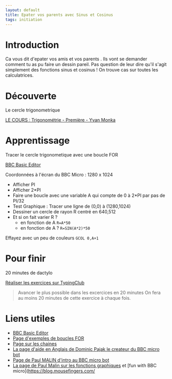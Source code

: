 ```yaml
---
layout: default
title: Epater vos parents avec Sinus et Cosinus
tags: initiation
---
```

# Introduction

Ca vous dit d'epater vos amis et vos parents .
Ils vont se demander comment tu as pu faire un dessin pareil.
Pas question de leur dire qu'il s'agit simplement des fonctions sinus et cosinus !
On trouve cas sur toutes les calculatrices.

# Découverte

Le cercle trigonometrique

[LE COURS : Trigonométrie - Première - Yvan Monka](https://youtu.be/wJjb3CSS3cg)

# Apprentissage

Tracer le cercle trigonometique avec une boucle FOR

[BBC Basic Editor](https://bbcmic.ro/)

Coordonnées à l'écran du BBC Micro : 1280 x 1024 

- Afficher PI
- Afficher 2*PI
- Faire une boucle avec une variable A qui compte de 0 à 2*PI par pas de PI/32
- Test Graphique : Tracer une ligne de (0,0) à (1280,1024)
- Dessiner un cercle de rayon R centré en 640,512
- Et si on fait varier R ?
    - en fonction de A ```R=A*50```
    - en fonction de A ? ```R=SIN(A*2)*50```

Effayez avec un peu de couleurs
```GCOL 0,A+1```

# Pour finir

20 minutes de dactylo

[Réaliser les exercices sur TypingClub](https://www.typingclub.com/dactylographie)

>Avancer le plus possible dans les excercices en 20 minutes
>On fera au moins 20 minutes de cette exercice à chaque fois.

# Liens utiles
- [BBC Basic Editor](https://bbcmic.ro/)
- [Page d'exemples de boucles FOR](http://www.bbcbasic.co.uk/bbcwin/tutorial/chapter11.html)
- [Page sur les chaines](https://www.bbcbasic.co.uk/bbcwin/tutorial/chapter06.html) 
- [La page d'aide en Anglais de Dominic Pajak le createur du BBC micro bot](https://www.bbcmicrobot.com/learn/index.html)
- [Page de Paul MALIN d'intro au BBC micro bot](https://translate.google.com/translate?sl=en&tl=fr&u=https://blog.mousefingers.com/post/bbc/bbc_bbcmicrobot/)
- [La page de Paul Malin sur les fonctions graphiques](https://blog.mousefingers.com/post/bbc/bbc_reference/) et [fun with BBC micro](https://blog.mousefingers.com/
